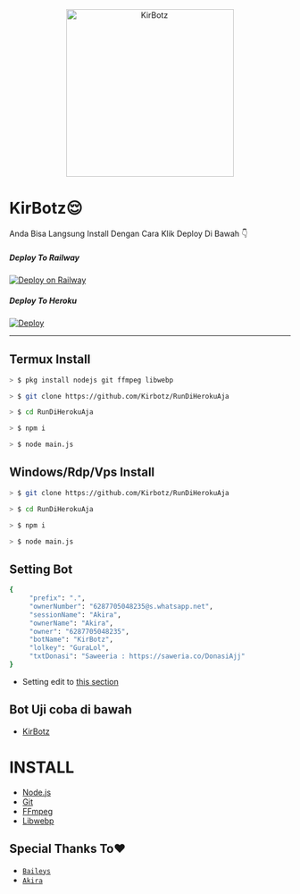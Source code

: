 <div align="center">
<img src="https://telegra.ph/file/5bc6f9e433b2170c5d018.jpg" alt="KirBotz" width="300" />
</div>

# KirBotz😌

Anda Bisa  Langsung Install Dengan Cara Klik 
Deploy Di Bawah 👇 

##### Deploy To Railway
[![Deploy on Railway](https://railway.app/button.svg)](https://railway.app/new/template?template=https://github.com/Kirbotz/RunDiHerokuAja)

##### Deploy To Heroku
[![Deploy](https://www.herokucdn.com/deploy/button.svg)](https://heroku.com/deploy?template=https://github.com/Kirbotz/RunDiHerokuAja)

_________________________

## Termux Install
```bash
> $ pkg install nodejs git ffmpeg libwebp

> $ git clone https://github.com/Kirbotz/RunDiHerokuAja

> $ cd RunDiHerokuAja

> $ npm i

> $ node main.js
```

## Windows/Rdp/Vps Install
```bash
> $ git clone https://github.com/Kirbotz/RunDiHerokuAja

> $ cd RunDiHerokuAja

> $ npm i

> $ node main.js
```

## Setting Bot
```bash
{
     "prefix": ".",
     "ownerNumber": "6287705048235@s.whatsapp.net",
     "sessionName": "Akira",
     "ownerName": "Akira",
     "owner": "6287705048235",
     "botName": "KirBotz",
     "lolkey": "GuraLol",
     "txtDonasi": "Saweeria : https://saweria.co/DonasiAjj"
}
```
- Setting edit to [this section](https://github.com/Kirbotz/RunDiHerokuAja/setting.json)

## Bot Uji coba di bawah
* [KirBotz](https://wa.me/380945693638)

# INSTALL
* [Node.js](https://nodejs.org/en/)
* [Git](https://git-scm.com/downloads)
* [FFmpeg](https://github.com/BtbN/FFmpeg-Builds/releases/ffmpeg-n4.4.1-2-gcc33e73618-win64-gpl-4.4.zip)
* [Libwebp](https://developers.google.com/speed/webp/download)


## Special Thanks To❤️
* [`Baileys`](https://github.com/adiwajshing/Baileys)
* [`Akira`](https://github.com/KirBotz)

